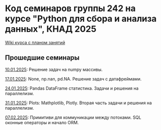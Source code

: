 # Код семинаров группы 242 на курсе "Python для сбора и анализа данных", КНАД 2025

[Wiki курса с планом занятий](http://wiki.cs.hse.ru/Python_%D0%B4%D0%BB%D1%8F_%D1%81%D0%B1%D0%BE%D1%80%D0%B0_%D0%B8_%D0%B0%D0%BD%D0%B0%D0%BB%D0%B8%D0%B7%D0%B0_%D0%B4%D0%B0%D0%BD%D0%BD%D1%8B%D1%85_%D0%9A%D0%9D%D0%90%D0%94_24/25)


## Прошедшие семинары
[10.01.2025](seminar_numpy.ipynb): Решение задач на numpy массивы.

[17.01.2025](seminar_pandas.ipynb): None, np.nan, pd.NA. Решение задач с датафреймами.

[24.01.2025](seminar_gil_parallelism.ipynb): Pandas DataFrame статистика. Задачи и решения на параллелизм.

[31.01.2025](seminar_plots.ipynb): Plots: Mathplotlib, Plotly. Вторая часть задачи и решения на параллелизм.

[07.02.2025](seminar_sql_orm.ipynb): Примитиви для коммуникации между потоками. SQL оконные операторы и начало ORM.


